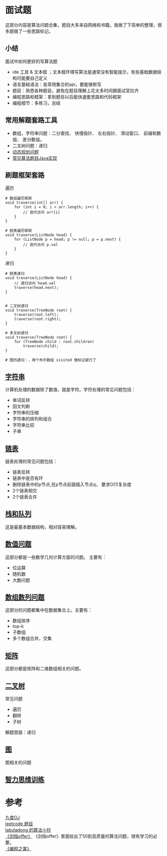 # 面试题

这部分内容是算法问题合集，题目大多来自网络和书籍。我做了下简单的整理，很多题做了一些思路标记。

## 小结

面试中如何更好的写算法题

* ide 工具 & 文本框 ；文本框环境写算法是通常没有智能提示，有些基础数据结构可能要自己定义
* 语言基础语法：各常用集合的api，要能够默写
* 题目：熟悉各种题目，避免在题目理解上花太多时间跟面试官拉齐
* 编程思路和框架：拿到题目以后能快速套思路和代码框架
* 编程细节：多练习，总结


## 常用解题套路工具

* 数组，字符串问题：二分查找、 快慢指针、 左右指针、 滑动窗口、 前缀和数组、 差分数组。
* 二叉树问题：递归
* [动态规划问题](../8%20Algorithms%20Analysis/动态规划.md)
* [常见算法题目Java实现](https://github.com/nonstriater/deep-in-java/tree/master/src/main/java/com/nonstriater/deepinjava/algo)


## 刷题框架套路


遍历

```
# 数组遍历框架
void traverse(int[] arr) {
    for (int i = 0; i < arr.length; i++) {
        // 迭代访问 arr[i]
    }
}

# 链表遍历框架
void traverse(ListNode head) {
    for (ListNode p = head; p != null; p = p.next) {
        // 迭代访问 p.val
    }
}

```


递归

```
# 链表递归
void traverse(ListNode head) {
    // 递归访问 head.val
    traverse(head.next);
}


# 二叉树递归
void traverse(TreeNode root) {
    traverse(root.left);
    traverse(root.right);
}

# 多叉树递归
void traverse(TreeNode root) {
    for (TreeNode child : root.children)
        traverse(child);
}

# 图的递归：，用个布尔数组 visited 做标记就行了

```





## [字符串](1%20字符串.md)

计算机处理的数据除了数值，就是字符。字符处理的常见问题包括：

* 单词反转  
* 回文判断  
* 字符串的压缩  
* 字符串的排列和组合  
* 字符串比较  
* 子串  


## [链表](2%20链表.md)

链表处理的常见问题包括：

* 链表反转
* 链表中是否有环
* 删除链表中的p节点,在p节点前面插入节点q， 要求O(1)复杂度
* 2个链表相交
* 2个链表合并


## [栈和队列](3%20堆和栈.md)

这是最基本数据结构，相对容易理解。



## [数值问题](4%20数值问题.md)

这部分都是一些数学几何计算方面的问题。  主要有：

* 位运算
* 随机数
* 大数问题


## [数组数列问题](5%20数组数列问题.md)


这部分的问题都集中在数据集合上。主要有：

* 数组排序
* top-k
* 子数组
* 多个数组合并，交集


## [矩阵](6%20矩阵.md)

这部分都是矩阵和二维数组相关的问题。


## [二叉树](7%20二叉树.md)

常见问题

* 遍历
* 翻转
* 子树

解题思路：递归

## [图](8%20图.md)

图相关的问题



## [智力思维训练](9%20智力思维训练.md)




# 参考
 
[九度OJ](http://ac.jobdu.com/index.php)    
[leetcode 题目](https://leetcode.com/)    
[labuladong 的算法小抄](https://labuladong.gitee.io/algo/1/2/)     
[《剑指offer》](剑指offer/README.md)  《剑指offer》里面给出了50到高质量的算法问题，很有学习的必要。    
[《编程之美》](编程之美/README.md)    
 


